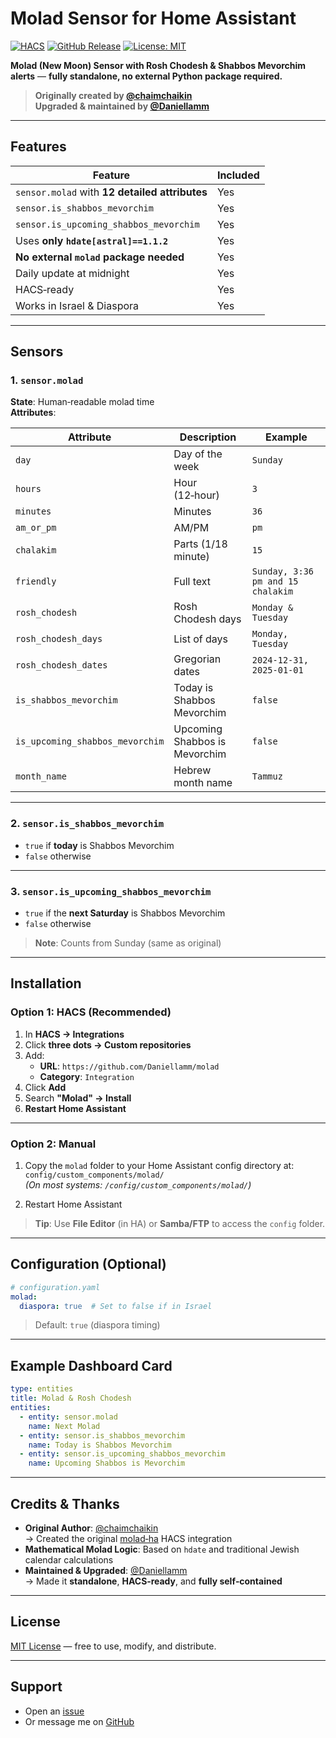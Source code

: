# Molad Sensor for Home Assistant

[![HACS](https://img.shields.io/badge/HACS-Custom-41BDF5.svg)](https://hacs.xyz)
[![GitHub Release](https://img.shields.io/github/v/release/Daniellamm/molad)](https://github.com/Daniellamm/molad/releases)
[![License: MIT](https://img.shields.io/badge/License-MIT-yellow.svg)](https://opensource.org/licenses/MIT)

**Molad (New Moon) Sensor with Rosh Chodesh & Shabbos Mevorchim alerts** — **fully standalone, no external Python package required.**

> **Originally created by [@chaimchaikin](https://github.com/chaimchaikin/molad-ha)**  
> **Upgraded & maintained by [@Daniellamm](https://github.com/Daniellamm)**

---

## Features

| Feature | Included |
|-------|----------|
| `sensor.molad` with **12 detailed attributes** | Yes |
| `sensor.is_shabbos_mevorchim` | Yes |
| `sensor.is_upcoming_shabbos_mevorchim` | Yes |
| Uses **only `hdate[astral]==1.1.2`** | Yes |
| **No external `molad` package needed** | Yes |
| Daily update at midnight | Yes |
| HACS‑ready | Yes |
| Works in Israel & Diaspora | Yes |

---

## Sensors

### 1. `sensor.molad`
**State**: Human‑readable molad time  
**Attributes**:

| Attribute | Description | Example |
|---------|-----------|--------|
| `day` | Day of the week | `Sunday` |
| `hours` | Hour (12‑hour) | `3` |
| `minutes` | Minutes | `36` |
| `am_or_pm` | AM/PM | `pm` |
| `chalakim` | Parts (1/18 minute) | `15` |
| `friendly` | Full text | `Sunday, 3:36 pm and 15 chalakim` |
| `rosh_chodesh` | Rosh Chodesh days | `Monday & Tuesday` |
| `rosh_chodesh_days` | List of days | `Monday, Tuesday` |
| `rosh_chodesh_dates` | Gregorian dates | `2024‑12‑31, 2025‑01‑01` |
| `is_shabbos_mevorchim` | Today is Shabbos Mevorchim | `false` |
| `is_upcoming_shabbos_mevorchim` | Upcoming Shabbos is Mevorchim | `false` |
| `month_name` | Hebrew month name | `Tammuz` |

---

### 2. `sensor.is_shabbos_mevorchim`
- `true` if **today** is Shabbos Mevorchim
- `false` otherwise

---

### 3. `sensor.is_upcoming_shabbos_mevorchim`
- `true` if the **next Saturday** is Shabbos Mevorchim
- `false` otherwise
> **Note**: Counts from Sunday (same as original)

---

## Installation

### Option 1: HACS (Recommended)

1. In **HACS → Integrations**
2. Click **three dots → Custom repositories**
3. Add:
   - **URL**: `https://github.com/Daniellamm/molad`
   - **Category**: `Integration`
4. Click **Add**
5. Search **"Molad" → Install**
6. **Restart Home Assistant**

---

### Option 2: Manual

1. Copy the `molad` folder to your Home Assistant config directory at:  
   `config/custom_components/molad/`  
   *(On most systems: `/config/custom_components/molad/`)*

2. Restart Home Assistant

> **Tip**: Use **File Editor** (in HA) or **Samba/FTP** to access the `config` folder.

---

## Configuration (Optional)

```yaml
# configuration.yaml
molad:
  diaspora: true  # Set to false if in Israel
```

> Default: `true` (diaspora timing)

---

## Example Dashboard Card

```yaml
type: entities
title: Molad & Rosh Chodesh
entities:
  - entity: sensor.molad
    name: Next Molad
  - entity: sensor.is_shabbos_mevorchim
    name: Today is Shabbos Mevorchim
  - entity: sensor.is_upcoming_shabbos_mevorchim
    name: Upcoming Shabbos is Mevorchim
```


---

## Credits & Thanks

- **Original Author**: [@chaimchaikin](https://github.com/chaimchaikin)  
  → Created the original [molad‑ha](https://github.com/chaimchaikin/molad-ha) HACS integration
- **Mathematical Molad Logic**: Based on `hdate` and traditional Jewish calendar calculations
- **Maintained & Upgraded**: [@Daniellamm](https://github.com/Daniellamm)  
  → Made it **standalone**, **HACS‑ready**, and **fully self‑contained**

---

## License

[MIT License](LICENSE) — free to use, modify, and distribute.

---

## Support

- Open an [issue](https://github.com/Daniellamm/molad/issues)
- Or message me on [GitHub](https://github.com/Daniellamm)

